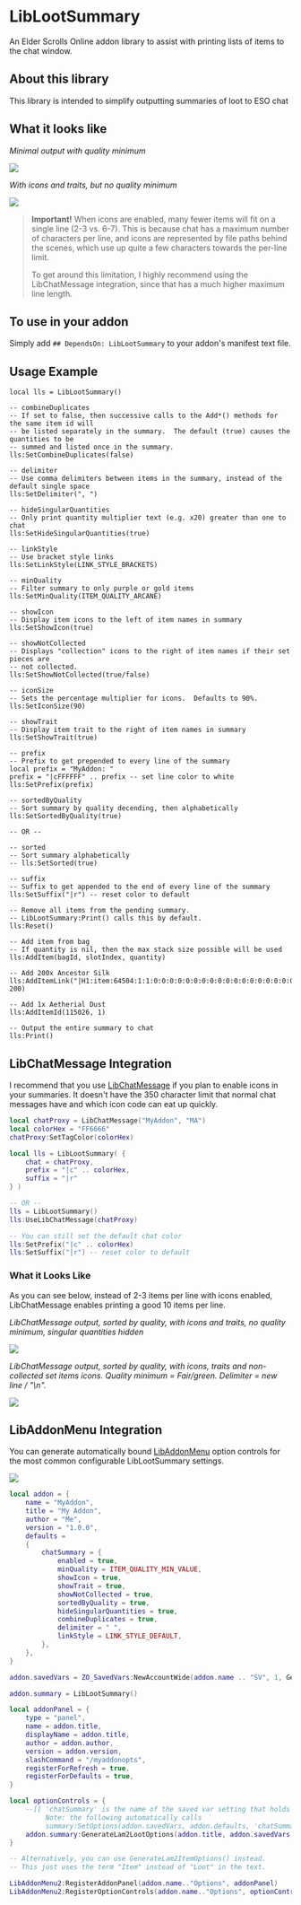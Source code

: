 # LibLootSummary
An Elder Scrolls Online addon library to assist with printing lists of items to the chat window.

## About this library

This library is intended to simplify outputting summaries of loot to ESO chat

## What it looks like

*Minimal output with quality minimum*

![](https://i.imgur.com/yXTQWDo.png)

*With icons and traits, but no quality minimum*

![](https://i.imgur.com/2T74WDi.png)

> **Important!**
> When icons are enabled, many fewer items will fit on a single line (2-3 vs. 6-7). 
> This is because chat has a maximum number of characters per line, and icons are represented by file paths behind the scenes, which use up quite a few characters towards the per-line limit.
>
> To get around this limitation, I highly recommend using the LibChatMessage integration, since that has a much higher maximum line length.

## To use in your addon
Simply add `## DependsOn: LibLootSummary` to your addon's manifest text file.

## Usage Example

```
local lls = LibLootSummary()

-- combineDuplicates
-- If set to false, then successive calls to the Add*() methods for the same item id will
-- be listed separately in the summary.  The default (true) causes the quantities to be
-- summed and listed once in the summary.
lls:SetCombineDuplicates(false)

-- delimiter
-- Use comma delimiters between items in the summary, instead of the default single space
lls:SetDelimiter(", ")

-- hideSingularQuantities
-- Only print quantity multiplier text (e.g. x20) greater than one to chat
lls:SetHideSingularQuantities(true)

-- linkStyle
-- Use bracket style links
lls:SetLinkStyle(LINK_STYLE_BRACKETS)

-- minQuality
-- Filter summary to only purple or gold items
lls:SetMinQuality(ITEM_QUALITY_ARCANE)

-- showIcon
-- Display item icons to the left of item names in summary
lls:SetShowIcon(true)

-- showNotCollected
-- Displays "collection" icons to the right of item names if their set pieces are 
-- not collected.
lls:SetShowNotCollected(true/false)

-- iconSize
-- Sets the percentage multiplier for icons.  Defaults to 90%.
lls:SetIconSize(90)

-- showTrait
-- Display item trait to the right of item names in summary
lls:SetShowTrait(true)

-- prefix
-- Prefix to get prepended to every line of the summary
local prefix = "MyAddon: "
prefix = "|cFFFFFF" .. prefix -- set line color to white
lls:SetPrefix(prefix)

-- sortedByQuality
-- Sort summary by quality decending, then alphabetically
lls:SetSortedByQuality(true)

-- OR --

-- sorted
-- Sort summary alphabetically
-- lls:SetSorted(true)

-- suffix
-- Suffix to get appended to the end of every line of the summary
lls:SetSuffix("|r") -- reset color to default

-- Remove all items from the pending summary.
-- LibLootSummary:Print() calls this by default.
lls:Reset()

-- Add item from bag
-- If quantity is nil, then the max stack size possible will be used
lls:AddItem(bagId, slotIndex, quantity)

-- Add 200x Ancestor Silk
lls:AddItemLink("|H1:item:64504:1:1:0:0:0:0:0:0:0:0:0:0:0:0:0:0:0:0:0:0|h|h", 200)

-- Add 1x Aetherial Dust
lls:AddItemId(115026, 1)

-- Output the entire summary to chat
lls:Print()
```

## LibChatMessage Integration

I recommend that you use [LibChatMessage](https://www.esoui.com/downloads/info2382-LibChatMessage.html) if you plan to enable icons in your summaries.  It doesn't have the 350 character limit that normal chat messages have and which icon code can eat up quickly.

```lua
local chatProxy = LibChatMessage("MyAddon", "MA")
local colorHex = "FF6666"
chatProxy:SetTagColor(colorHex)

local lls = LibLootSummary( {
    chat = chatProxy,
    prefix = "|c" .. colorHex,
    suffix = "|r"
} )

-- OR --
lls = LibLootSummary()
lls:UseLibChatMessage(chatProxy)

-- You can still set the default chat color
lls:SetPrefix("|c" .. colorHex)
lls:SetSuffix("|r") -- reset color to default
```

### What it Looks Like

As you can see below, instead of 2-3 items per line with icons enabled, LibChatMessage enables printing a good 10 items per line.

*LibChatMessage output, sorted by quality, with icons and traits, no quality minimum, singular quantities hidden*

![](https://i.imgur.com/oPK0jpt.png)

*LibChatMessage output, sorted by quality, with icons, traits and non-collected set items icons.  Quality minimum = Fair/green.  Delimiter = new line / "\n".*

![](https://i.imgur.com/tFznij7.png)

## LibAddonMenu Integration

You can generate automatically bound [LibAddonMenu](https://www.esoui.com/downloads/info7-LibAddonMenu.html) option controls for the most common configurable LibLootSummary settings.

![](https://i.imgur.com/qB0b3vP.png)

```lua
local addon = {
    name = "MyAddon",
    title = "My Addon",
    author = "Me",
    version = "1.0.0",
    defaults = 
    {
        chatSummary = {
            enabled = true,
            minQuality = ITEM_QUALITY_MIN_VALUE,
            showIcon = true,
            showTrait = true,
            showNotCollected = true,
            sortedByQuality = true,
            hideSingularQuantities = true,
            combineDuplicates = true,
            delimiter = " ",
            linkStyle = LINK_STYLE_DEFAULT,
        },
    },
}

addon.savedVars = ZO_SavedVars:NewAccountWide(addon.name .. "SV", 1, GetWorldName(), addon.defaults)

addon.summary = LibLootSummary()

local addonPanel = {
    type = "panel",
    name = addon.title,
    displayName = addon.title,
    author = addon.author,
    version = addon.version,
    slashCommand = "/myaddonopts",
    registerForRefresh = true,
    registerForDefaults = true,
}

local optionControls = {
    --[[ 'chatSummary' is the name of the saved var setting that holds all chat options
         Note: the following automatically calls 
         summary:SetOptions(addon.savedVars, addon.defaults, 'chatSummary') ]]
    addon.summary:GenerateLam2LootOptions(addon.title, addon.savedVars, addon.defaults, 'chatSummary'),
}

-- Alternatively, you can use GenerateLam2ItemOptions() instead.
-- This just uses the term "Item" instead of "Loot" in the text.

LibAddonMenu2:RegisterAddonPanel(addon.name.."Options", addonPanel)
LibAddonMenu2:RegisterOptionControls(addon.name.."Options", optionControls)
```


